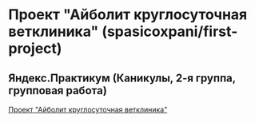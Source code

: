 # Проект "Айболит круглосуточная ветклиника" (spasicoxpani/first-project)

## Яндекс.Практикум (Каникулы, 2-я группа, групповая работа)

[Проект "Айболит круглосуточная ветклиника"](https://github.com/spasicoxpani/first-project.git)

